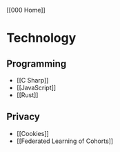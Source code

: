 [[000 Home]]

# Technology
## Programming
- [[C Sharp]]
- [[JavaScript]]
- [[Rust]]
## Privacy
- [[Cookies]]
- [[Federated Learning of Cohorts]]